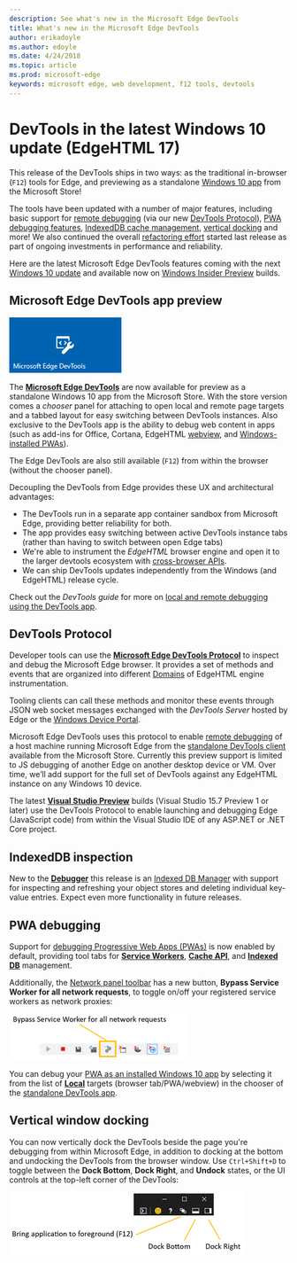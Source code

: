 ```yaml
---
description: See what's new in the Microsoft Edge DevTools
title: What's new in the Microsoft Edge DevTools
author: erikadoyle
ms.author: edoyle
ms.date: 4/24/2018
ms.topic: article
ms.prod: microsoft-edge
keywords: microsoft edge, web development, f12 tools, devtools
---
```


# DevTools in the latest Windows 10 update (EdgeHTML 17)

This release of the DevTools ships in two ways: as the traditional in-browser (`F12`) tools for Edge, and previewing as a standalone [Windows 10 app](#microsoft-edge-devtools-app-preview) from the Microsoft Store!

The tools have been updated with a number of major features, including basic support for [remote debugging](#remote-debugging) (via our new [DevTools Protocol](#devtools-protocol)), [PWA debugging features](#pwa-debugging), [IndexedDB cache management](#indexeddb-management), [vertical docking](#vertical-window-docking) and more! We also continued the overall [refactoring effort](./whats-new/edgehtml-16.md) started last release as part of ongoing investments in performance and reliability.

Here are the latest Microsoft Edge DevTools features coming with the next [Windows 10 update]() and available now on [Windows Insider Preview](https://insider.windows.com/) builds.

## Microsoft Edge DevTools app preview

![Microsoft Edge DevTools app](../devtools-protocol/media/microsoft-edge-devtools.png) 

The [**Microsoft Edge DevTools**](https://www.microsoft.com/en-us/store/p/microsoft-edge-devtools-preview/9mzbfrmz0mnj?activetab=pivot%3aoverviewtab) are now available for preview as a standalone Windows 10 app from the Microsoft Store. With the store version comes a *chooser* panel for attaching to open local and remote page targets and a tabbed layout for easy switching between DevTools instances. Also exclusive to the DevTools app is the ability to debug web content in apps (such as add-ins for Office, Cortana, EdgeHTML [webview](../webview.md), and [Windows-installed PWAs](../progressive-web-apps/windows-features.md)).

The Edge DevTools are also still available (`F12`) from within the browser (without the chooser panel).

Decoupling the DevTools from Edge provides these UX and architectural advantages:

- The DevTools run in a separate app container sandbox from Microsoft Edge, providing better reliability for both.
- The app provides easy switching between active DevTools instance tabs (rather than having to switch between open Edge tabs)
- We're able to instrument the *EdgeHTML* browser engine and open it to the larger devtools ecosystem with [cross-browser APIs](https://github.com/WICG/devtools-protocol/).
- We can ship DevTools updates independently from the Windows (and EdgeHTML) release cycle.

Check out the *DevTools guide* for more on [local and remote debugging using the DevTools app](../devtools-guide.md).

## DevTools Protocol

Developer tools can use the [**Microsoft Edge DevTools Protocol**](../devtools-protocol/index.md) to inspect and debug the Microsoft Edge browser. It provides a set of methods and events that are organized into different [Domains](../devtools-protocol/0.1/domains/index.md) of EdgeHTML engine instrumentation.

 Tooling clients can call these methods and monitor these events through JSON web socket messages exchanged with the *DevTools Server* hosted by Edge or the [Windows Device Portal](https://docs.microsoft.com/en-us/windows/mixed-reality/using-the-windows-device-portal). 
 
 Microsoft Edge DevTools uses this protocol to enable [remote debugging](../devtools-protocol/0.1/clients.md#microsoft-edge-devtools-preview) of a host machine running Microsoft Edge from the [standalone DevTools client](https://www.microsoft.com/en-us/store/p/microsoft-edge-devtools-preview/9mzbfrmz0mnj) available from the Microsoft Store. Currently this preview support is limited to JS debugging of another Edge on another desktop device or VM. Over time, we’ll add support for the full set of DevTools against any EdgeHTML instance on any Windows 10 device.  
 
 The latest [**Visual Studio Preview**](https://www.visualstudio.com/vs/preview/) builds (Visual Studio 15.7 Preview 1 or later) use the DevTools Protocol to enable launching and debugging Edge (JavaScript code) from within the Visual Studio IDE of any ASP.NET or .NET Core project.

## IndexedDB inspection

New to the [**Debugger**](./debugger.md) this release is an [Indexed DB Manager](./debugger/indexed-db.md) with support for inspecting and refreshing your object stores and deleting individual key-value entries. Expect even more functionality in future releases.

## PWA debugging

Support for [debugging Progressive Web Apps (PWAs)](./debugger/progressive-web-apps.md) is now enabled by default, providing tool tabs for [**Service Workers**](./debugger/progressive-web-apps.md#service-workers-manager), [**Cache API**](./debugger/progressive-web-apps.md#cache-manager), and [**Indexed DB**](./debugger/indexed-db.md) management.

Additionally, the [Network panel toolbar](./network.md#toolbar) has a new button, **Bypass Service Worker for all network requests**, to toggle on/off your registered service workers as network proxies:

![Network toolbar button: Bypass Service Worker for all network requests](./media/network_toolbar_bypass_sw.png)

You can debug your [PWA as an installed Windows 10 app](../progressive-web-apps/windows-features.md) by selecting it from the list of [**Local**](../progressive-web-apps/windows-features.md#debug-your-pwa-as-a-windows-app) targets (browser tab/PWA/webview) in the chooser of the [standalone DevTools app](../devtools-guide.md#microsoft-store-app).

## Vertical window docking

You can now vertically dock the DevTools beside the page you're debugging from within Microsoft Edge, in addition to docking at the bottom and undocking the DevTools from the browser window. Use `Ctrl+Shift+D` to toggle between the **Dock Bottom**, **Dock Right**, and **Undock** states, or the UI controls at the top-left corner of the DevTools:

![DevTools (in undocked state) docking options](./media/docking_buttons.png) 
